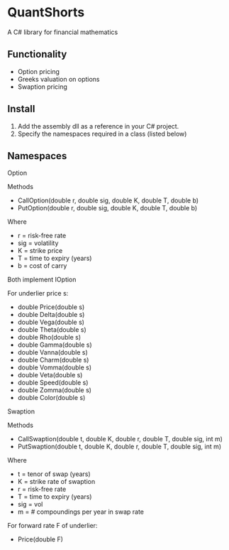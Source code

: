 QuantShorts
====================

A C# library for financial mathematics

Functionality
---------------------

- Option pricing
- Greeks valuation on options
- Swaption pricing

Install
---------------------

1. Add the assembly dll as a reference in your C# project.
2. Specify the namespaces required in a class (listed below)

Namespaces
---------------------

Option

Methods

- CallOption(double r, double sig, double K, double T, double b)
- PutOption(double r, double sig, double K, double T, double b)

Where
- r = risk-free rate
- sig = volatility
- K = strike price
- T = time to expiry (years)
- b = cost of carry

Both implement IOption

For underlier price s:

- double Price(double s) 
- double Delta(double s)
- double Vega(double s)
- double Theta(double s)
- double Rho(double s)
- double Gamma(double s)
- double Vanna(double s)
- double Charm(double s)
- double Vomma(double s)
- double Veta(double s)
- double Speed(double s)
- double Zomma(double s)
- double Color(double s)


Swaption

Methods

- CallSwaption(double t, double K, double r, double T, double sig, int m)
- PutSwaption(double t, double K, double r, double T, double sig, int m)

Where
- t = tenor of swap (years)
- K = strike rate of swaption
- r = risk-free rate
- T = time to expiry (years)
- sig = vol
- m = # compoundings per year in swap rate

For forward rate F of underlier:

- Price(double F)